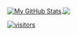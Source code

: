 <a href="https://github.com/johnzieman/johnzieman">
  <img align="center" src="https://github-readme-stats.vercel.app/api?username=johnzieman&show_icons=true&line_height=40&count_private=true&title_color=000000&text_color=000000&icon_color=ffff00&bg_color=FFFFFF" alt="My GitHub Stats" />
</a>

<a href="https://github.com/johnzieman/johnzieman">
  <img align="center" src="https://github-readme-stats.vercel.app/api/top-langs/?username=johnzieman&html&title_color=000000&text_color=000000&icon_color=2bbc8a&bg_color=#FFFFFF" />
</>

![visitors](https://visitor-badge.glitch.me/badge?page_id=page.id)
